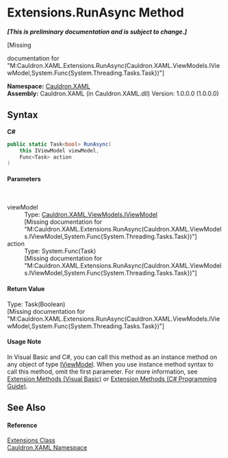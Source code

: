 # Extensions.RunAsync Method 
 _**\[This is preliminary documentation and is subject to change.\]**_

\[Missing <summary> documentation for "M:Cauldron.XAML.Extensions.RunAsync(Cauldron.XAML.ViewModels.IViewModel,System.Func{System.Threading.Tasks.Task})"\]

**Namespace:**&nbsp;<a href="N_Cauldron_XAML">Cauldron.XAML</a><br />**Assembly:**&nbsp;Cauldron.XAML (in Cauldron.XAML.dll) Version: 1.0.0.0 (1.0.0.0)

## Syntax

**C#**<br />
``` C#
public static Task<bool> RunAsync(
	this IViewModel viewModel,
	Func<Task> action
)
```


#### Parameters
&nbsp;<dl><dt>viewModel</dt><dd>Type: <a href="T_Cauldron_XAML_ViewModels_IViewModel">Cauldron.XAML.ViewModels.IViewModel</a><br />\[Missing <param name="viewModel"/> documentation for "M:Cauldron.XAML.Extensions.RunAsync(Cauldron.XAML.ViewModels.IViewModel,System.Func{System.Threading.Tasks.Task})"\]</dd><dt>action</dt><dd>Type: System.Func(Task)<br />\[Missing <param name="action"/> documentation for "M:Cauldron.XAML.Extensions.RunAsync(Cauldron.XAML.ViewModels.IViewModel,System.Func{System.Threading.Tasks.Task})"\]</dd></dl>

#### Return Value
Type: Task(Boolean)<br />\[Missing <returns> documentation for "M:Cauldron.XAML.Extensions.RunAsync(Cauldron.XAML.ViewModels.IViewModel,System.Func{System.Threading.Tasks.Task})"\]

#### Usage Note
In Visual Basic and C#, you can call this method as an instance method on any object of type <a href="T_Cauldron_XAML_ViewModels_IViewModel">IViewModel</a>. When you use instance method syntax to call this method, omit the first parameter. For more information, see <a href="http://msdn.microsoft.com/en-us/library/bb384936.aspx">Extension Methods (Visual Basic)</a> or <a href="http://msdn.microsoft.com/en-us/library/bb383977.aspx">Extension Methods (C# Programming Guide)</a>.

## See Also


#### Reference
<a href="T_Cauldron_XAML_Extensions">Extensions Class</a><br /><a href="N_Cauldron_XAML">Cauldron.XAML Namespace</a><br />
